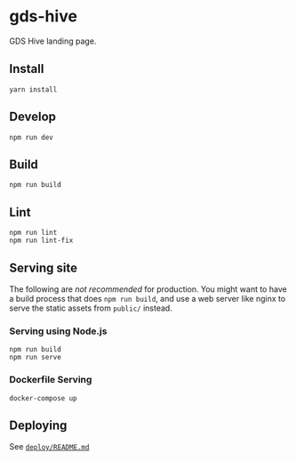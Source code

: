 # gds-hive

GDS Hive landing page.

## Install

    yarn install

## Develop

    npm run dev

## Build

    npm run build

## Lint

    npm run lint
    npm run lint-fix

## Serving site

The following are _not recommended_ for production. You might want to have a build process that does `npm run build`,
and use a web server like nginx to serve the static assets from `public/` instead.

### Serving using Node.js

    npm run build
    npm run serve


### Dockerfile Serving

    docker-compose up

## Deploying
See [`deploy/README.md`](deploy/README.md)
